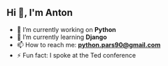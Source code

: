 ## Hi 👋, I'm Anton

- 🔭 I’m currently working on **Python**
- 🌱 I’m currently learning **Django**
- 📫 How to reach me: **python.pars90@gmail.com**
- ⚡ Fun fact: I spoke at the Ted conference

<!--

- 👯 I’m looking to collaborate on ...
- 🤔 I’m looking for help with ...
- 💬 Ask me about ...
- 😄 Pronouns: ...
-->
